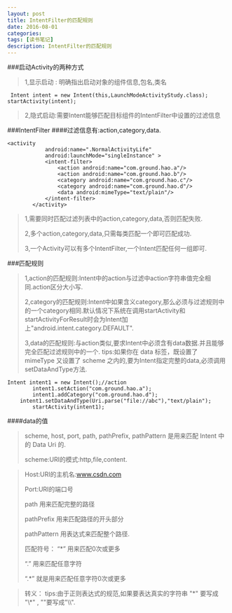 ```yaml
---
layout: post
title: IntentFilter的匹配规则
date: 2016-08-01
categories: 
tags: [读书笔记]
description: IntentFilter的匹配规则
---
```


###启动Activity的两种方式

> 1,显示启动 : 明确指出启动对象的组件信息,包名,类名
> 
` Intent intent = new Intent(this,LaunchModeActivityStudy.class);
        startActivity(intent);`

>2,隐式启动:需要Intent能够匹配目标组件的IntentFilter中设置的过滤信息

###IntentFilter
####过滤信息有:action,category,data.

```
<activity
            android:name=".NormalActivityLife"
            android:launchMode="singleInstance" >
            <intent-filter>
                <action android:name="com.ground.hao.a"/>
                <action android:name="com.ground.hao.b"/>
                <category android:name="com.ground.hao.c"/>
                <category android:name="com.ground.hao.d"/>
                <data android:mimeType="text/plain"/>
            </intent-filter>
        </activity>
```
> 1,需要同时匹配过滤列表中的action,category,data,否则匹配失败.
> 
> 2,多个action,category,data,只需每类匹配一个即可匹配成功.
> 
> 3,一个Activity可以有多个IntentFilter,一个Intent匹配任何一组即可.

###匹配规则

>1,action的匹配规则:Intent中的action与过滤中action字符串值完全相同.action区分大小写.
>
>2,category的匹配规则:Intent中如果含义category,那么必须与过滤规则中的一个category相同.默认情况下系统在调用startActivity和startActivityForResult时会为Intent加上"android.intent.category.DEFAULT".
>
>3,data的匹配规则:与action类似,要求Intent中必须含有data数据.并且能够完全匹配过滤规则中的一个.
>tips:如果你在 data 标签，既设置了 mimeType 又设置了 scheme 之内的,要为Intent指定完整的data,必须调用setDataAndType方法.

```
Intent intent1 = new Intent();//action
        intent1.setAction("com.ground.hao.a");
        intent1.addCategory("com.ground.hao.d");
    intent1.setDataAndType(Uri.parse("file://abc"),"text/plain");
        startActivity(intent1);
```
####data的值
> scheme, host, port, path, pathPrefix, pathPattern 是用来匹配 Intent 中的 Data Uri 的.
> 
> scheme:URI的模式:http,file,content.

> Host:URI的主机名:www.csdn.com
> 
> Port:URI的端口号
> 
> path 用来匹配完整的路径
> 
> pathPrefix 用来匹配路径的开头部分
> 
> pathPattern 用表达式来匹配整个路径.
> 
> 匹配符号：
>“*” 用来匹配0次或更多
>
>“.” 用来匹配任意字符
>
>“.*” 就是用来匹配任意字符0次或更多

>转义：
> tips:由于正则表达式的规范,如果要表达真实的字符串 "\*" 要写成   "\\*" , "\"要写成"\\\\".